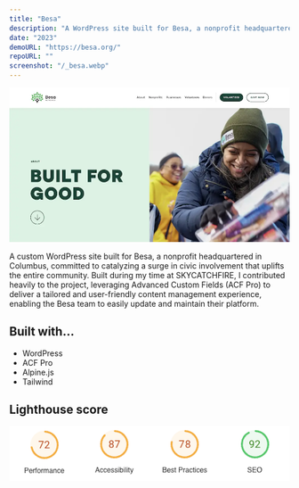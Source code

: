 ```yaml
---
title: "Besa"
description: "A WordPress site built for Besa, a nonprofit headquartered in Columbus, Ohio."
date: "2023"
demoURL: "https://besa.org/"
repoURL: ""
screenshot: "/_besa.webp"
---
```


![Screenshot of Besa website](/_besa.webp)

A custom WordPress site built for Besa, a nonprofit headquartered in Columbus, committed to catalyzing a surge in civic involvement that uplifts the entire community. Built during my time at SKYCATCHFIRE, I contributed heavily to the project, leveraging Advanced Custom Fields (ACF Pro) to deliver a tailored and user-friendly content management experience, enabling the Besa team to easily update and maintain their platform.

## Built with...

- WordPress
- ACF Pro
- Alpine.js
- Tailwind

## Lighthouse score

![Besa Lighthouse Score](/_besa_lighthouse_score.png)

<!-- ## 🕊️ Lightweight

No frameworks or added bulk

## ⚡︎ Fast

Rendered in ~40ms on localhost

## 📄 Configuration

The blog posts on the demo serve as the documentation and configuration.

## 💻 Commands

All commands are run from the root of the project, from a terminal:

Replace npm with your package manager of choice. `npm`, `pnpm`, `yarn`, `bun`, etc

| Command                   | Action                                            |
| :------------------------ | :------------------------------------------------ |
| `npm install`             | Installs dependencies                             |
| `npm run dev`             | Starts local dev server at `localhost:4321`       |
| `npm run dev:network`     | Starts local dev server on local network          |
| `npm run sync`            | Generates TypeScript types for all Astro modules. |
| `npm run build`           | Build your production site to `./dist/`           |
| `npm run preview`         | Preview your build locally, before deploying      |
| `npm run preview:network` | Preview build on local network                    |
| `npm run astro ...`       | Run CLI commands like `astro add`, `astro check`  |
| `npm run astro -- --help` | Get help using the Astro CLI                      |
| `npm run lint`            | Run ESLint                                        |
| `npm run lint:fix`        | Auto-fix ESLint issues                            |

## 🏛️ License

MIT -->
